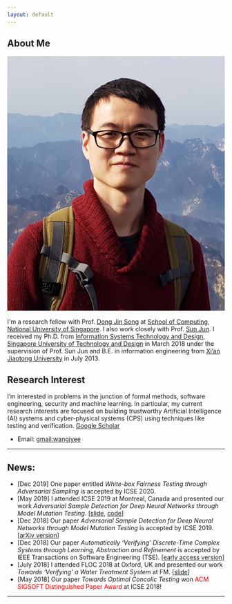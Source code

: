```yaml
---
layout: default
---
```


## About Me

<img class="profile-picture" src="wjy.jpeg">

I'm a research fellow with Prof. [Dong Jin Song](https://www.comp.nus.edu.sg/~dongjs/) at [School of Computing](https://www.comp.nus.edu.sg/), [National University of Singapore](http://www.nus.edu.sg/). I also work closely with Prof. [Sun Jun](https://sunjun.site/). I received my Ph.D. from [Information Systems Technology and Design](https://istd.sutd.edu.sg/), [Singapore University of Technology and Design](https://www.sutd.edu.sg/) in March 2018 under the supervision of Prof. Sun Jun and B.E. in information engineering from [Xi’an Jiaotong University](http://www.xjtu.edu.cn/) in July 2013.  

## Research Interest

I’m interested in problems in the junction of formal methods, software engineering, security and machine learning. In particular, my current research interests are focused on building trustworthy Artificial Intelligence (AI) systems and cyber-physical systems (CPS) using techniques like testing and verification. [Google Scholar](https://scholar.google.com.sg/citations?user=GjkTuMQAAAAJ&hl=en)

* Email: [gmail:wangjyee](mailto:wangjyee@gmail.com)

<!-- * Phone: [+91-123123](tel:+91-123123) -->

---

<!-- ## Mailing Address

> 221B, Baker Street
>
> London
>
> United Kingdom

---

## Social

1. [Facebook](#)
2. [Twitter](#)
3. [Google+](#) -->

<!-- ## Experience

- 2019/04-present, Research Fellow, SoC, NUS, Supervisor: Prof. Dong Jin Song
- 2018/04-2019/03, Research Fellow, ISTD, SUTD, Supervisor: Prof. Sun Jun
- 2013/09-2018/03, PhD, [ISTD](https://istd.sutd.edu.sg/), [SUTD](https://www.sutd.edu.sg/), Supervisor: Prof. Sun Jun
- 2009/09-2013/07, B.E., Information Engineering, [Xi’an Jiaotong University](http://www.xjtu.edu.cn/) -->

<!-- **I have the honor to work closely with:**

- Prof. Sun Jun, Associate Professor, Singapore Management University
- [Peixin Zhang](http://pxzhang.cn/), PhD candidate, Zhejiang University
- Guoliang Dong, PhD candidate, Zhejiang University -->

## News:

<!-- - [Apr 2020] I will join [Zhejiang University](http://www.zju.edu.cn/) as an assistant professor this summer. -->
- [Dec 2019] One paper entitled *White-box Fairness Testing through Adversarial Sampling* is accepted by ICSE 2020.
- [May 2019] I attended ICSE 2019 at Montreal, Canada and presented our work *Adversarial Sample Detection for Deep Neural Networks through Model Mutation Testing*. [[slide](https://github.com/wang-jingyi/myslides/blob/master/ICSE19/icse19-slide.pdf), [code](https://github.com/dgl-prc/m_testing_adversatial_sample)]
- [Dec 2018] Our paper *Adversarial Sample Detection for Deep Neural Networks through Model Mutation Testing* is accepted by ICSE 2019. [[arXiv version](https://arxiv.org/abs/1812.05793)]
- [Dec 2018] Our paper *Automatically ‘Verifying’ Discrete-Time Complex Systems through Learning, Abstraction and Refinement* is accepted by IEEE Transactions on Software Engineering (TSE). [[early access version](https://ieeexplore.ieee.org/abstract/document/8576657)]
- [July 2018] I attended FLOC 2018 at Oxford, UK and presented our work *Towards ‘Verifying’ a Water Treatment System* at FM. [[slide](https://github.com/wang-jingyi/myslides/tree/master/FM18)]
- [May 2018] Our paper *Towards Optimal Concolic Testing* won <font color="#dd0000">ACM SIGSOFT Distinguished Paper Award</font> at ICSE 2018!


<!-- ## Publications

1. F.Bar, J.Doe: Effects of having a placeholder of a name
2. S.Holmes, J.Watson: Consequences of living with a sociopath in London -->

<!-- ## Typography

This is a [link](http://google.com). Something *italics* and something **bold**.

Here is a table

Year | Award | Category
-----|-------|--------
2014 | Emmy  | Won Outstanding Lead Actor in a miniseries or a movie
2015 | BAFTA | Nominated for Best Leading Actor for Sherlock
2014 | Satellite | Won Best Actor miniseries or television film

Here is a horizontal rule
 -->
---

<!-- Here is a blockquote -->

<!-- > To a great mind, nothing is little -->

<!-- ## References

* Foo Bar: Head of Department, Placeholder Names, Lorem
* John Doe: Associate Professor, Department of Computer Science, Ipsum
 -->
